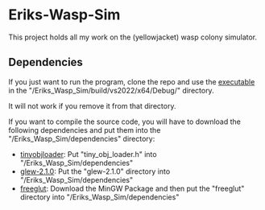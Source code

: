 # Eriks-Wasp-Sim
This project holds all my work on the (yellowjacket) wasp colony simulator.

## Dependencies
If you just want to run the program, clone the repo and use the [executable](Eriks_Wasp_Sim/build/vs2022/x64/Debug/Eriks_Wasp_Sim.exe) in the "/Eriks_Wasp_Sim/build/vs2022/x64/Debug/" directory.

It will not work if you remove it from that directory.


If you want to compile the source code, you will have to download the following dependencies and put them into the "/Eriks_Wasp_Sim/dependencies" directory:

- [tinyobjloader](https://github.com/tinyobjloader/tinyobjloader): Put "tiny_obj_loader.h" into "/Eriks_Wasp_Sim/dependencies"
- [glew-2.1.0](https://sourceforge.net/projects/glew/files/glew/2.1.0/): Put the "glew-2.1.0" directory into "/Eriks_Wasp_Sim/dependencies"
- [freeglut](https://www.transmissionzero.co.uk/software/freeglut-devel/): Download the MinGW Package and then put the "freeglut" directory into "/Eriks_Wasp_Sim/dependencies"

